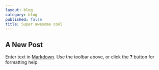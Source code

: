 ```yaml
---
layout: blog
category: blog
published: false
title: Super awesome cool
---
```


## A New Post

Enter text in [Markdown](http://daringfireball.net/projects/markdown/). Use the toolbar above, or click the **?** button for formatting help.
